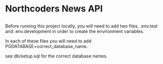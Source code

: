 # Northcoders News API

##

Before running this project locally, you will need to add two files, .env.test and .env.development in order to create the environment variables. 

In each of these files you will need to add PGDATABASE=correct_database_name. 

see db/setup.sql for the correct database names. 